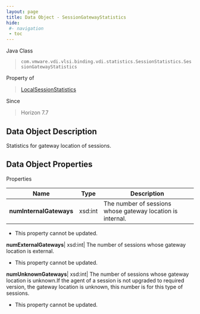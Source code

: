 ```yaml
---
layout: page
title: Data Object - SessionGatewayStatistics
hide:
 #- navigation
 - toc
---
```






Java Class  
> `com.vmware.vdi.vlsi.binding.vdi.statistics.SessionStatistics.SessionGatewayStatistics`

Property of  
> [LocalSessionStatistics](vdi.statistics.SessionStatistics.LocalSessionStatistics.md#field_detail)

Since  
> Horizon 7.7


## Data Object Description 

Statistics for gateway location of sessions. 

## Data Object Properties

Properties

Name |  Type |  Description   
---|---|---  
**numInternalGateways**|  xsd:int|  The number of sessions whose gateway location is internal.   


 * This property cannot be updated.

  
**numExternalGateways**|  xsd:int|  The number of sessions whose gateway location is external.   


 * This property cannot be updated.

  
**numUnknownGateways**|  xsd:int|  The number of sessions whose gateway location is unknown.If the agent of a session is not upgraded to required version, the gateway location is unknown, this number is for this type of sessions.   


 * This property cannot be updated.

  
  
  
   
  
  
